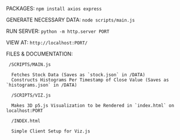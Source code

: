 PACKAGES:
`
npm install axios express
`

GENERATE NECESSARY DATA: 
`
node scripts/main.js
`

RUN SERVER:
`
python -m http.server PORT
`

VIEW AT:
`
http://localhost:PORT/
`

FILES & DOCUMENTATION:

     /SCRIPTS/MAIN.js
   
      Fetches Stock Data (Saves as `stock.json` in /DATA)
      Constructs Histograms Per Timestamp of Close Value (Saves as `histograms.json` in /DATA)
      
      /SCRIPTS/VIZ.js

      Makes 3D p5.js Visualization to be Rendered in `index.html` on localhost:PORT
      
      /INDEX.html

      Simple Client Setup for Viz.js

      
    
